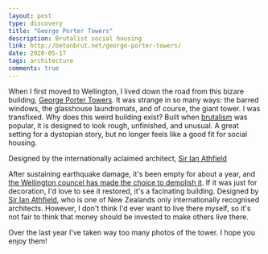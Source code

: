 ```yaml
---
layout: post
type: discovery
title: "George Porter Towers"
description: Brutalist social housing
link: http://betonbrut.net/george-porter-towers/
date: 2020-05-17
tags: architecture
comments: true
---
```


When I first moved to Wellington, I lived down the road from this bizare building, [George Porter Towers](http://betonbrut.net/george-porter-towers/).
It was strange in so many ways: the barred windows, the glasshouse laundromats, and of course, the giant tower.
I was transfixed.
Why does this weird building exist?
Built when [brutalism](https://www.designingbuildings.co.uk/wiki/Brutalism) was popular, it is designed to look rough, unfinished, and unusual.
A great setting for a dystopian story, but no longer feels like a good fit for social housing.

Designed by the internationally aclaimed architect, [Sir Ian Athfield](https://www.thearts.co.nz/artists/sir-ian-athfield)

After sustaining earthquake damage, it's been empty for about a year, and [the Wellington councel has made the choice to demolish it](https://www.nzherald.co.nz/nz/news/article.cfm?c_id=1&objectid=12260331).
If it was just for decoration, I'd love to see it restored, it's a facinating building.
Designed by [Sir Ian Athfield](https://www.thearts.co.nz/artists/sir-ian-athfield), who is one of New Zealands only internationally recognised architects.
However, I don't think I'd ever want to live there myself, so it's not fair to think that money should be invested to make others live there.

Over the last year I've taken way too many photos of the tower. I hope you enjoy them!
